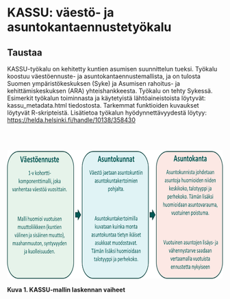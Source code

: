 # KASSU: väestö- ja asuntokantaennustetyökalu

## Taustaa
KASSU-työkalu on kehitetty kuntien asumisen suunnittelun tueksi. Työkalu koostuu väestöennuste- ja asuntokantaennustemallista, ja on tulosta Suomen ympäristökeskuksen (Syke) ja Asumisen rahoitus- ja kehittämiskeskuksen (ARA) yhteishankkeesta. Työkalu on tehty Sykessä. Esimerkit työkalun toiminnasta ja käytetyistä lähtöaineistoista löytyvät: kassu_metadata.html tiedostosta. Tarkemmat funktioiden kuvaukset löytyvät R-skripteistä. Lisätietoa työkalun hyödynnettävyydestä löytyy: https://helda.helsinki.fi/handle/10138/358430 

<br/><br/>

<p align="center">
<img src= "/data/figures/laskennan_periaate.png" alt="KASSU-mallin vaiheet kaavio" width="700" height="300">
<figcaption><strong>Kuva 1. KASSU-mallin laskennan vaiheet</strong></figcaption>
</p>

